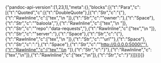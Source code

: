 {"pandoc-api-version":[1,23,1],"meta":{},"blocks":[{"t":"Para","c":[{"t":"Quoted","c":[{"t":"DoubleQuote"},[{"t":"Str","c":"{"},{"t":"RawInline","c":["tex","\\n    "]},{"t":"Str","c":"\"owner\":"},{"t":"Space"},{"t":"Str","c":"\"baloola\","},{"t":"RawInline","c":["tex","\\n    "]},{"t":"Str","c":"\"repo\":\"data-requests\","},{"t":"RawInline","c":["tex","\\n    "]},{"t":"Str","c":"\"server\":"},{"t":"Space"},{"t":"Str","c":"{"},{"t":"RawInline","c":["tex","\\n        "]},{"t":"Str","c":"\"url\""},{"t":"Space"},{"t":"Str","c":":"},{"t":"Space"},{"t":"Str","c":"\"http://0.0.0.0:5000\""},{"t":"RawInline","c":["tex","\\n    "]},{"t":"Str","c":"}"},{"t":"RawInline","c":["tex","\\n"]},{"t":"RawInline","c":["tex","\\n"]},{"t":"Str","c":"}"}]]}]}]}
